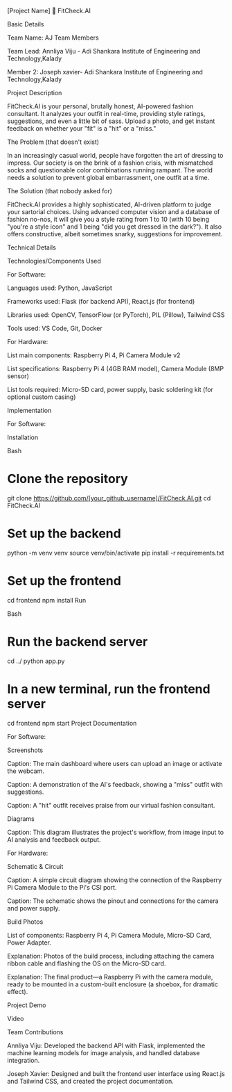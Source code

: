 
[Project Name] 🎯 FitCheck.AI

Basic Details

Team Name: AJ
Team Members

Team Lead: Annliya Viju - Adi Shankara Institute of Engineering and Technology,Kalady

Member 2: Joseph xavier- Adi Shankara Institute of Engineering and Technology,Kalady


Project Description

FitCheck.AI is your personal, brutally honest, AI-powered fashion consultant. It analyzes your outfit in real-time, providing style ratings, suggestions, and even a little bit of sass. Upload a photo, and get instant feedback on whether your "fit" is a "hit" or a "miss."

The Problem (that doesn't exist)

In an increasingly casual world, people have forgotten the art of dressing to impress. Our society is on the brink of a fashion crisis, with mismatched socks and questionable color combinations running rampant. The world needs a solution to prevent global embarrassment, one outfit at a time.

The Solution (that nobody asked for)

FitCheck.AI provides a highly sophisticated, AI-driven platform to judge your sartorial choices. Using advanced computer vision and a database of fashion no-nos, it will give you a style rating from 1 to 10 (with 10 being "you're a style icon" and 1 being "did you get dressed in the dark?"). It also offers constructive, albeit sometimes snarky, suggestions for improvement.

Technical Details

Technologies/Components Used

For Software:

Languages used: Python, JavaScript

Frameworks used: Flask (for backend API), React.js (for frontend)

Libraries used: OpenCV, TensorFlow (or PyTorch), PIL (Pillow), Tailwind CSS

Tools used: VS Code, Git, Docker

For Hardware:

List main components: Raspberry Pi 4, Pi Camera Module v2

List specifications: Raspberry Pi 4 (4GB RAM model), Camera Module (8MP sensor)

List tools required: Micro-SD card, power supply, basic soldering kit (for optional custom casing)

Implementation

For Software:

Installation

Bash

# Clone the repository
git clone https://github.com/[your_github_username]/FitCheck.AI.git
cd FitCheck.AI

# Set up the backend
python -m venv venv
source venv/bin/activate
pip install -r requirements.txt

# Set up the frontend
cd frontend
npm install
Run

Bash

# Run the backend server
cd ../
python app.py

# In a new terminal, run the frontend server
cd frontend
npm start
Project Documentation

For Software:

Screenshots

Caption: The main dashboard where users can upload an image or activate the webcam.

Caption: A demonstration of the AI's feedback, showing a "miss" outfit with suggestions.

Caption: A "hit" outfit receives praise from our virtual fashion consultant.

Diagrams

Caption: This diagram illustrates the project's workflow, from image input to AI analysis and feedback output.

For Hardware:

Schematic & Circuit

Caption: A simple circuit diagram showing the connection of the Raspberry Pi Camera Module to the Pi's CSI port.

Caption: The schematic shows the pinout and connections for the camera and power supply.

Build Photos

List of components: Raspberry Pi 4, Pi Camera Module, Micro-SD Card, Power Adapter.

Explanation: Photos of the build process, including attaching the camera ribbon cable and flashing the OS on the Micro-SD card.

Explanation: The final product—a Raspberry Pi with the camera module, ready to be mounted in a custom-built enclosure (a shoebox, for dramatic effect).

Project Demo

Video


Team Contributions

Annliya Viju: Developed the backend API with Flask, implemented the machine learning models for image analysis, and handled database integration.

Joseph Xavier: Designed and built the frontend user interface using React.js and Tailwind CSS, and created the project documentation.
